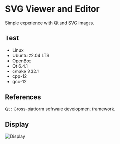 # SVG Viewer and Editor

Simple experience with Qt and SVG images.

## Test

- Linux
- Ubuntu 22.04 LTS
- OpenBox
- Qt 6.4.1
- cmake 3.22.1
- cpp-12
- gcc-12

## References
[Qt](https://doc.qt.io/) : Cross-platform software development framework.</br>


## Display
![Display](https://github.com/jpenrici/SVG_ViewerEditor/blob/main/display/display.png)
